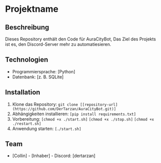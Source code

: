 # Projektname

## Beschreibung
Dieses Repository enthält den Code für AuraCityBot, Das Ziel des Projekts ist es, den Discord-Server mehr zu automatiesieren.

## Technologien
- Programmiersprache: [Python]
- Datenbank: [z. B. SQLite]

## Installation
1. Klone das Repository: `git clone [[repository-url](https://github.com/DerTarzan/AuraCityBot.git)]`
2. Abhängigkeiten installieren: `[pip install requirements.txt]`
3. Vorbereitung: `[chmod +x ./start.sh]` `[chmod +x ./stop.sh]` `[chmod +x ./restart.sh]`
4. Anwendung starten: `[./start.sh]`

## Team
- [Collin] - [Inhaber] - Discord: [dertarzan]
